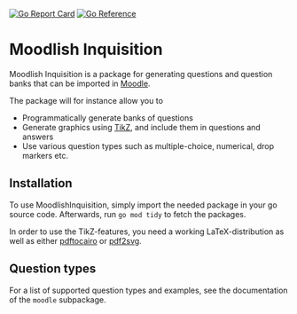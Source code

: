 [![Go Report Card](https://goreportcard.com/badge/github.com/ReneBoedker/MoodlishInquisition)](https://goreportcard.com/report/github.com/ReneBoedker/MoodlishInquisition)
[![Go Reference](https://pkg.go.dev/badge/github.com/ReneBoedker/MoodlishInquisition.svg)](https://pkg.go.dev/github.com/ReneBoedker/MoodlishInquisition)

# Moodlish Inquisition
Moodlish Inquisition is a package for generating questions and question banks that can be imported in [Moodle](https://moodle.com/).

The package will for instance allow you to
- Programmatically generate banks of questions
- Generate graphics using [TikZ](https://www.ctan.org/pkg/pgf), and include them in questions and answers
- Use various question types such as multiple-choice, numerical, drop markers etc.

## Installation
To use MoodlishInquisition, simply import the needed package in your go source code. Afterwards, run `go mod tidy` to fetch the packages.

In order to use the TikZ-features, you need a working LaTeX-distribution as well as either [pdftocairo](https://manpages.ubuntu.com/manpages/noble/en/man1/pdftocairo.1.html) or [pdf2svg](https://cityinthesky.co.uk/opensource/pdf2svg/).

## Question types
For a list of supported question types and examples, see the documentation of the `moodle` subpackage.
